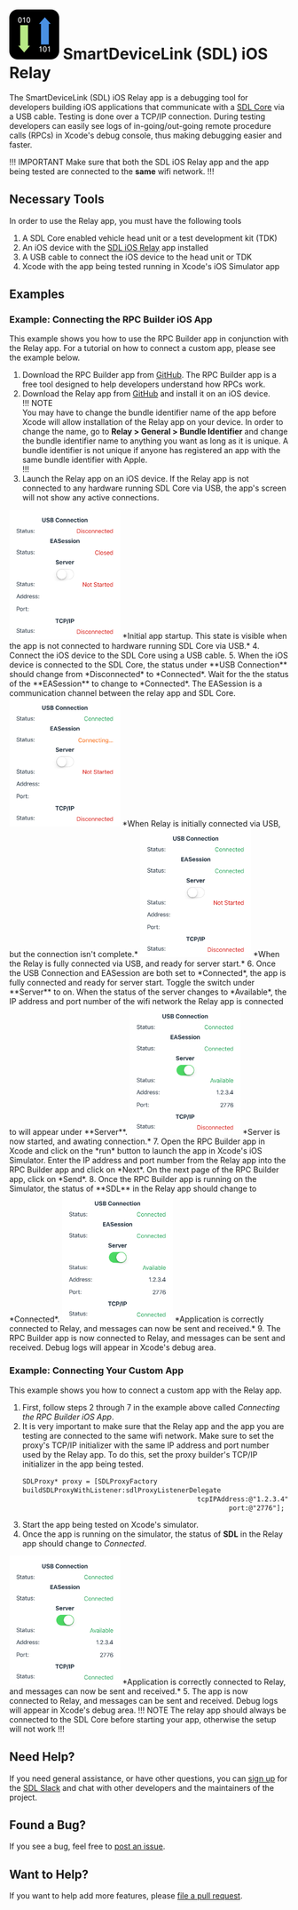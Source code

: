 # ![logo](assets/AppIcon.png) SmartDeviceLink (SDL) iOS Relay

The SmartDeviceLink (SDL) iOS Relay app is a debugging tool for developers building iOS applications that communicate with a [SDL Core](https://github.com/smartdevicelink/sdl_core) via a USB cable. Testing is done over a TCP/IP connection. During testing developers can easily see logs of in-going/out-going remote procedure calls (RPCs) in Xcode's debug console, thus making debugging easier and faster.

!!! IMPORTANT
Make sure that both the SDL iOS Relay app and the app being tested are connected to the **same** wifi network.
!!!

## Necessary Tools
In order to use the Relay app, you must have the following tools

1. A SDL Core enabled vehicle head unit or a test development kit (TDK)
2. An iOS device with the [SDL iOS Relay](https://github.com/smartdevicelink/relay_app_ios) app installed
3. A USB cable to connect the iOS device to the head unit or TDK
4. Xcode with the app being tested running in Xcode's iOS Simulator app

## Examples
### Example: Connecting the RPC Builder iOS App
This example shows you how to use the RPC Builder app in conjunction with the Relay app. For a tutorial on how to connect a custom app, please see the example below.  

1. Download the RPC Builder app from [GitHub](https://github.com/smartdevicelink/rpc_builder_app_ios). The RPC Builder app is a free tool designed to help developers understand how RPCs work.
2. Download the Relay app from [GitHub](https://github.com/smartdevicelink/relay_app_ios) and install it on an iOS device.  
!!! NOTE  
You may have to change the bundle identifier name of the app before Xcode will allow installation of the Relay app on your device. In order to change the name, go to **Relay > General > Bundle Identifier** and change the bundle identifier name to anything you want as long as it is unique. A bundle identifier is not unique if anyone has registered an app with the same bundle identifier with Apple.  
!!!
3. Launch the Relay app on an iOS device. If the Relay app is not connected to any hardware running SDL Core via USB, the app's screen will not show any active connections.
<img src="assets/Start.png" alt="relay app screen when first opened" width="200px">
*Initial app startup. This state is visible when the app is not connected to hardware running SDL Core via USB.*
4. Connect the iOS device to the SDL Core using a USB cable.
5. When the iOS device is connected to the SDL Core, the status under **USB Connection** should change from *Disconnected* to *Connected*. Wait for the the status of the **EASession** to change to *Connected*. The EASession is a communication channel between the relay app and SDL Core.
<img src="assets/USBConnected.png" alt="relay app screen when USB has been connected successfully" width="200px">
*When Relay is initially connected via USB, but the connection isn't complete.*
<img src="assets/EASessionConnected.png" alt="relay app screen when EASession is complete" width="200px">
*When the Relay is fully connected via USB, and ready for server start.*  
6. Once the USB Connection and EASession are both set to *Connected*, the app is fully connected and ready for server start. Toggle the switch under **Server** to on. When the status of the server changes to *Available*, the IP address and port number of the wifi network the Relay app is connected to will appear under **Server**.
<img src="assets/ServerStarted.png" alt="relay app screen with ip address and port number visible" width="200px">
*Server is now started, and awating connection.*
7. Open the RPC Builder app in Xcode and click on the *run* button to launch the app in Xcode's iOS Simulator. Enter the IP address and port number from the Relay app into the RPC Builder app and click on *Next*. On the next page of the RPC Builder app, click on *Send*.
8. Once the RPC Builder app is running on the Simulator, the status of **SDL** in the Relay app should change to *Connected*.
<img src="assets/TCPConnected.png" alt="relay app screen with connected state" width="200px">
*Application is correctly connected to Relay, and messages can now be sent and received.*  
9. The RPC Builder app is now connected to Relay, and messages can be sent and received. Debug logs will appear in Xcode's debug area.

### Example: Connecting Your Custom App
This example shows you how to connect a custom app with the Relay app.  

1. First, follow steps 2 through 7 in the example above called *Connecting the RPC Builder iOS App*.
2. It is very important to make sure that the Relay app and the app you are testing are connected to the same wifi network. Make sure to set the proxy's TCP/IP initializer with the same IP address and port number used by the Relay app. To do this, set the proxy builder's TCP/IP initializer in the app being tested.   
    ```
    SDLProxy* proxy = [SDLProxyFactory buildSDLProxyWithListener:sdlProxyListenerDelegate
                                                tcpIPAddress:@"1.2.3.4"
                                                        port:@"2776"];
    ```
3. Start the app being tested on Xcode's simulator.
4. Once the app is running on the simulator, the status of **SDL** in the Relay app should change to *Connected*.
<img src="assets/TCPConnected.png" alt="relay app screen with connected state" width="200px">
*Application is correctly connected to Relay, and messages can now be sent and received.*  
5. The app is now connected to Relay, and messages can be sent and received. Debug logs will appear in Xcode's debug area.
!!! NOTE  
The relay app should always be connected to the SDL Core before starting your app, otherwise the setup will not work 
!!!

## Need Help?
If you need general assistance, or have other questions, you can [sign up](http://sdlslack.herokuapp.com) for the [SDL Slack](https://smartdevicelink.slack.com/) and chat with other developers and the maintainers of the project.

## Found a Bug?
If you see a bug, feel free to [post an issue](https://github.com/smartdevicelink/relay_app_ios/issues/new).

## Want to Help?
If you want to help add more features, please [file a pull request](https://github.com/smartdevicelink/relay_app_ios/compare).
